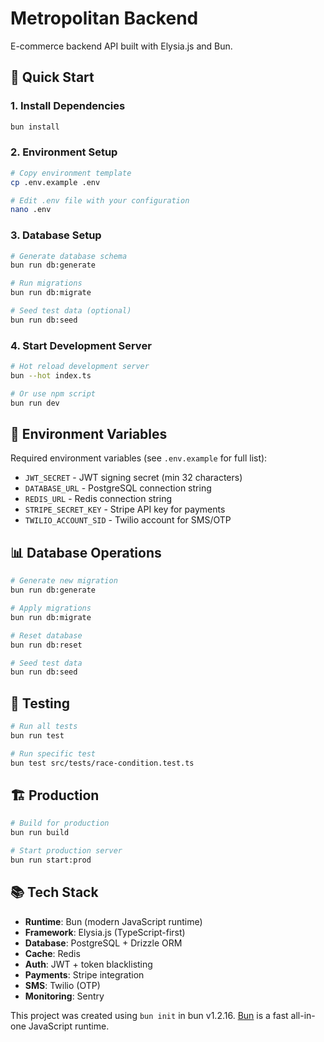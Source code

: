 # Metropolitan Backend

E-commerce backend API built with Elysia.js and Bun.

## 🚀 Quick Start

### 1. Install Dependencies
```bash
bun install
```

### 2. Environment Setup
```bash
# Copy environment template
cp .env.example .env

# Edit .env file with your configuration
nano .env
```

### 3. Database Setup
```bash
# Generate database schema
bun run db:generate

# Run migrations
bun run db:migrate

# Seed test data (optional)
bun run db:seed
```

### 4. Start Development Server
```bash
# Hot reload development server
bun --hot index.ts

# Or use npm script
bun run dev
```

## 🔧 Environment Variables

Required environment variables (see `.env.example` for full list):

- `JWT_SECRET` - JWT signing secret (min 32 characters)
- `DATABASE_URL` - PostgreSQL connection string
- `REDIS_URL` - Redis connection string
- `STRIPE_SECRET_KEY` - Stripe API key for payments
- `TWILIO_ACCOUNT_SID` - Twilio account for SMS/OTP

## 📊 Database Operations

```bash
# Generate new migration
bun run db:generate

# Apply migrations
bun run db:migrate

# Reset database
bun run db:reset

# Seed test data
bun run db:seed
```

## 🧪 Testing

```bash
# Run all tests
bun run test

# Run specific test
bun test src/tests/race-condition.test.ts
```

## 🏗️ Production

```bash
# Build for production
bun run build

# Start production server
bun run start:prod
```

## 📚 Tech Stack

- **Runtime**: Bun (modern JavaScript runtime)
- **Framework**: Elysia.js (TypeScript-first)
- **Database**: PostgreSQL + Drizzle ORM
- **Cache**: Redis
- **Auth**: JWT + token blacklisting
- **Payments**: Stripe integration
- **SMS**: Twilio (OTP)
- **Monitoring**: Sentry

This project was created using `bun init` in bun v1.2.16. [Bun](https://bun.sh) is a fast all-in-one JavaScript runtime.
